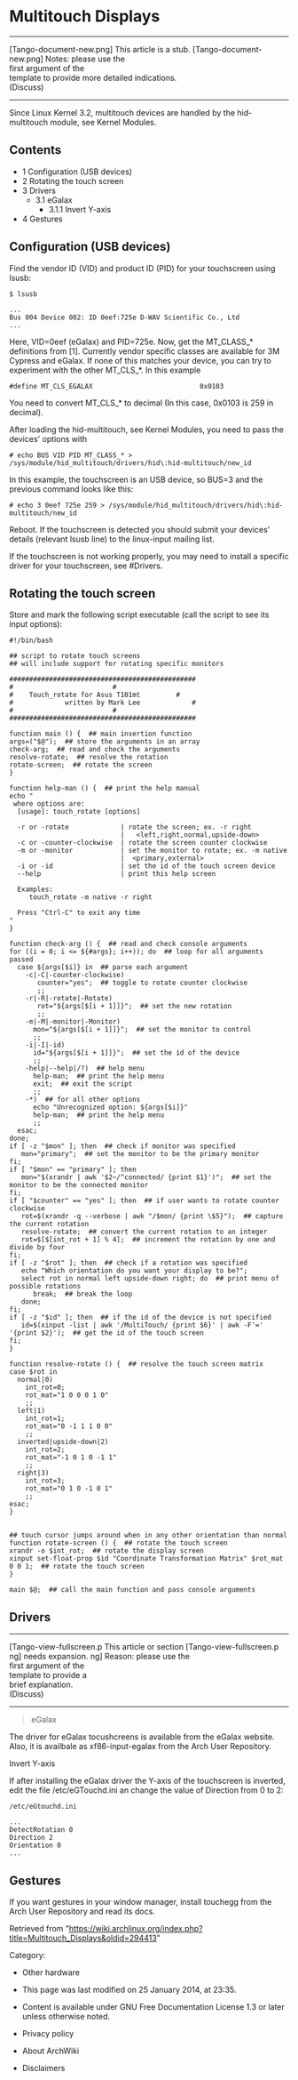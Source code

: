 Multitouch Displays
===================

  ------------------------ ------------------------ ------------------------
  [Tango-document-new.png] This article is a stub.  [Tango-document-new.png]
                           Notes: please use the    
                           first argument of the    
                           template to provide more 
                           detailed indications.    
                           (Discuss)                
  ------------------------ ------------------------ ------------------------

Since Linux Kernel 3.2, multitouch devices are handled by the
hid-multitouch module, see Kernel Modules.

Contents
--------

-   1 Configuration (USB devices)
-   2 Rotating the touch screen
-   3 Drivers
    -   3.1 eGalax
        -   3.1.1 Invert Y-axis
-   4 Gestures

Configuration (USB devices)
---------------------------

Find the vendor ID (VID) and product ID (PID) for your touchscreen using
lsusb:

    $ lsusb

    ...
    Bus 004 Device 002: ID 0eef:725e D-WAV Scientific Co., Ltd 
    ...

Here, VID=0eef (eGalax) and PID=725e. Now, get the MT_CLASS_*
definitions from [1]. Currently vendor specific classes are available
for 3M Cypress and eGalax. If none of this matches your device, you can
try to experiment with the other MT_CLS_*. In this example

    #define MT_CLS_EGALAX                           0x0103

You need to convert MT_CLS_* to decimal (In this case, 0x0103 is 259 in
decimal).

After loading the hid-multitouch, see Kernel Modules, you need to pass
the devices' options with

    # echo BUS VID PID MT_CLASS_* > /sys/module/hid_multitouch/drivers/hid\:hid-multitouch/new_id

In this example, the touchscreen is an USB device, so BUS=3 and the
previous command looks like this:

    # echo 3 0eef 725e 259 > /sys/module/hid_multitouch/drivers/hid\:hid-multitouch/new_id

Reboot. If the touchscreen is detected you should submit your devices'
details (relevant lsusb line) to the linux-input mailing list.

If the touchscreen is not working properly, you may need to install a
specific driver for your touchscreen, see #Drivers.

Rotating the touch screen
-------------------------

Store and mark the following script executable (call the script to see
its input options):

    #!/bin/bash

    ## script to rotate touch screens
    ## will include support for rotating specific monitors

    ###############################################
    #					      #
    #	 Touch_rotate for Asus T101mt	      #
    #             written by Mark Lee             #
    #					      #
    ###############################################

    function main () {  ## main insertion function
    args=("$@");  ## store the arguments in an array
    check-arg;  ## read and check the arguments
    resolve-rotate;  ## resolve the rotation
    rotate-screen;  ## rotate the screen
    }

    function help-man () {  ## print the help manual
    echo "
     where options are:
      [usage]: touch_rotate [options]
      
      -r or -rotate             | rotate the screen; ex. -r right
                                |   <left,right,normal,upside-down>
      -c or -counter-clockwise  | rotate the screen counter clockwise
      -m or -monitor            | set the monitor to rotate; ex. -m native
                                |  <primary,external>
      -i or -id                 | set the id of the touch screen device
      --help                    | print this help screen

      Examples:
         touch_rotate -m native -r right

      Press "Ctrl-C" to exit any time
    "
    }

    function check-arg () {  ## read and check console arguments
    for ((i = 0; i <= ${#args}; i++)); do  ## loop for all arguments passed
      case ${args[$i]} in  ## parse each argument
        -c|-C|-counter-clockwise)
           counter="yes";  ## toggle to rotate counter clockwise
           ;;       
        -r|-R|-rotate|-Rotate)
           rot="${args[$[i + 1]]}";  ## set the new rotation
           ;;
        -m|-M|-monitor|-Monitor)
          mon="${args[$[i + 1]]}";  ## set the monitor to control
          ;;
        -i|-I|-id)
          id="${args[$[i + 1]]}";  ## set the id of the device
          ;;
        -help|--help|/?)  ## help menu
          help-man;  ## print the help menu
          exit;  ## exit the script
          ;;
        -*)  ## for all other options
          echo "Unrecognized option: ${args[$i]}"
          help-man;  ## print the help menu
          ;;
      esac;
    done;
    if [ -z "$mon" ]; then  ## check if monitor was specified
       mon="primary";  ## set the monitor to be the primary monitor
    fi;
    if [ "$mon" == "primary" ]; then
       mon="$(xrandr | awk '$2~/^connected/ {print $1}')";  ## set the monitor to be the connected monitor
    fi;
    if [ "$counter" == "yes" ]; then  ## if user wants to rotate counter clockwise
       rot=$(xrandr -q --verbose | awk "/$mon/ {print \$5}");  ## capture the current rotation
       resolve-rotate;  ## convert the current rotation to an integer
       rot=$[$[int_rot + 1] % 4];  ## increment the rotation by one and divide by four
    fi;
    if [ -z "$rot" ]; then  ## check if a rotation was specified
       echo "Which orientation do you want your display to be?";
       select rot in normal left upside-down right; do  ## print menu of possible rotations
          break;  ## break the loop
       done;
    fi;
    if [ -z "$id" ]; then  ## if the id of the device is not specified
       id=$(xinput -list | awk '/MultiTouch/ {print $6}' | awk -F'=' '{print $2}');  ## get the id of the touch screen
    fi;
    }

    function resolve-rotate () {  ## resolve the touch screen matrix
    case $rot in
      normal|0)
        int_rot=0;
        rot_mat="1 0 0 0 1 0"
        ;;
      left|1)
        int_rot=1;
        rot_mat="0 -1 1 1 0 0"
        ;;
      inverted|upside-down|2)
        int_rot=2;
        rot_mat="-1 0 1 0 -1 1"
        ;;
      right|3)
        int_rot=3;
        rot_mat="0 1 0 -1 0 1"
        ;;
    esac;
    }


    ## touch cursor jumps around when in any other orientation than normal
    function rotate-screen () {  ## rotate the touch screen
    xrandr -o $int_rot;  ## rotate the display screen
    xinput set-float-prop $id "Coordinate Transformation Matrix" $rot_mat 0 0 1;  ## rotate the touch screen
    }

    main $@;  ## call the main function and pass console arguments

Drivers
-------

  ------------------------ ------------------------ ------------------------
  [Tango-view-fullscreen.p This article or section  [Tango-view-fullscreen.p
  ng]                      needs expansion.         ng]
                           Reason: please use the   
                           first argument of the    
                           template to provide a    
                           brief explanation.       
                           (Discuss)                
  ------------------------ ------------------------ ------------------------

> eGalax

The driver for eGalax tocushcreens is available from the eGalax website.
Also, it is availbale as xf86-input-egalax from the Arch User
Repository.

Invert Y-axis

If after installing the eGalax driver the Y-axis of the touchscreen is
inverted, edit the file /etc/eGTouchd.ini an change the value of
Direction from 0 to 2:

    /etc/eGtouchd.ini

    ...
    DetectRotation 0
    Direction 2
    Orientation 0
    ...

Gestures
--------

If you want gestures in your window manager, install touchegg from the
Arch User Repository and read its docs.

Retrieved from
"https://wiki.archlinux.org/index.php?title=Multitouch_Displays&oldid=294413"

Category:

-   Other hardware

-   This page was last modified on 25 January 2014, at 23:35.
-   Content is available under GNU Free Documentation License 1.3 or
    later unless otherwise noted.
-   Privacy policy
-   About ArchWiki
-   Disclaimers
